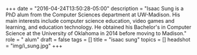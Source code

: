 +++
date = "2016-04-24T13:50:28-05:00"
description = "Isaac Sung is a PhD alum from the Computer Sciences department at UW-Madison. His main interests include computer science education, video games and learning, and education technology. He obtained his Bachelor's in Computer Science at the University of Oklahoma in 2014 before moving to Madison."
role = " alum"
draft = false
tags = []
title = "isaac sung"
topics = []
headshot = "img/i_sung.jpg"
+++
